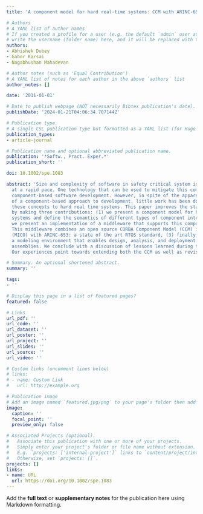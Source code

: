 ```yaml
---
title: 'A component model for hard real-time systems: CCM with ARINC-653'

# Authors
# A YAML list of author names
# If you created a profile for a user (e.g. the default `admin` user at `content/authors/admin/`), 
# write the username (folder name) here, and it will be replaced with their full name and linked to their profile.
authors:
- Abhishek Dubey
- Gabor Karsai
- Nagabhushan Mahadevan

# Author notes (such as 'Equal Contribution')
# A YAML list of notes for each author in the above `authors` list
author_notes: []

date: '2011-01-01'

# Date to publish webpage (NOT necessarily Bibtex publication's date).
publishDate: '2024-01-21T04:06:34.707144Z'

# Publication type.
# A single CSL publication type but formatted as a YAML list (for Hugo requirements).
publication_types:
- article-journal

# Publication name and optional abbreviated publication name.
publication: '*Softw., Pract. Exper.*'
publication_short: ''

doi: 10.1002/spe.1083

abstract: 'Size and complexity of software in safety critical system is increasing
  at a rapid pace. One technology that can be used to mitigate this complexity is
  component-based software development. However, in spite of the apparent benefits
  of a component-based approach to development, little work has been done in applying
  these concepts to hard real time systems. This paper improves the state of the art
  by making three contributions: (1) we present a component model for hard real time
  systems and define the semantics of different types of component interactions; (2)
  we present an implementation of a middleware that supports this component model.
  This middleware combines an open source CORBA Component Model (CCM) implementation
  (MICO) with ARINC-653: a state of the art RTOS standard, (3) finally; we describe
  a modeling environment that enables design, analysis, and deployment of component
  assemblies. We conclude with a discussion of lessons learned during this exercise.
  Our experiences point towards extending both the CCM as well as revising the ARINC-653.'

# Summary. An optional shortened abstract.
summary: ''

tags:
- ''

# Display this page in a list of Featured pages?
featured: false

# Links
url_pdf: ''
url_code: ''
url_dataset: ''
url_poster: ''
url_project: ''
url_slides: ''
url_source: ''
url_video: ''

# Custom links (uncomment lines below)
# links:
# - name: Custom Link
#   url: http://example.org

# Publication image
# Add an image named `featured.jpg/png` to your page's folder then add a caption below.
image:
  caption: ''
  focal_point: ''
  preview_only: false

# Associated Projects (optional).
#   Associate this publication with one or more of your projects.
#   Simply enter your project's folder or file name without extension.
#   E.g. `projects: ['internal-project']` links to `content/project/internal-project/index.md`.
#   Otherwise, set `projects: []`.
projects: []
links:
- name: URL
  url: https://doi.org/10.1002/spe.1083
---
```


Add the **full text** or **supplementary notes** for the publication here using Markdown formatting.
